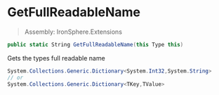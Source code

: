 ﻿

# GetFullReadableName

> Assembly: IronSphere.Extensions

```csharp
public static String GetFullReadableName(this Type this)
```

Gets the types full readable name

```csharp
System.Collections.Generic.Dictionary<System.Int32,System.String>
// or
System.Collections.Generic.Dictionary<TKey,TValue>
``` 